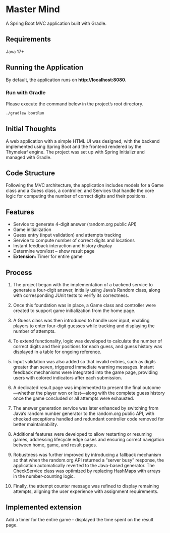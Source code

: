 # Master Mind
A Spring Boot MVC application built with Gradle.

## Requirements
Java 17+

## Running the Application
By default, the application runs on **http://localhost:8080**.

### Run with Gradle
Please execute the command below in the project’s root directory.
```bash
./gradlew bootRun
```

## Initial Thoughts
A web application with a simple HTML UI was designed, with the backend implemented using Spring Boot and the frontend rendered by the Thymeleaf engine. The project was set up with Spring Initializr and managed with Gradle. 


## Code Structure
Following the MVC architecture, the application includes models for a Game class and a Guess class, a controller, and Services that handle the core logic for computing the number of correct digits and their positions.

## Features
- Service to generate 4-digit answer (random.org public API)
- Game initialization
- Guess entry (input validation) and attempts tracking
- Service to compute number of correct digits and locations
- Instant feedback interaction and history display
- Determine won/lost – show result page
- **Extension:** Timer for entire game

## Process
1. The project began with the implementation of a backend service to generate a four-digit answer, initially using Java’s Random class, along with corresponding JUnit tests to verify its correctness. 

2. Once this foundation was in place, a Game class and controller were created to support game initialization from the home page. 

3. A Guess class was then introduced to handle user input, enabling players to enter four-digit guesses while tracking and displaying the number of attempts. 

4. To extend functionality, logic was developed to calculate the number of correct digits and their positions for each guess, and guess history was displayed in a table for ongoing reference. 

5. Input validation was also added so that invalid entries, such as digits greater than seven, triggered immediate warning messages. Instant feedback mechanisms were integrated into the game page, providing users with colored indicators after each submission. 

6. A dedicated result page was implemented to present the final outcome—whether the player won or lost—along with the complete guess history once the game concluded or all attempts were exhausted. 

7. The answer generation service was later enhanced by switching from Java’s random number generator to the random.org public API, with checked exceptions handled and redundant controller code removed for better maintainability. 

8. Additional features were developed to allow restarting or resuming games, addressing lifecycle edge cases and ensuring correct navigation between home, game, and result pages. 

9. Robustness was further improved by introducing a fallback mechanism so that when the random.org API returned a “server busy” response, the application automatically reverted to the Java-based generator. The CheckService class was optimized by replacing HashMaps with arrays in the number-counting logic. 

10. Finally, the attempt counter message was refined to display remaining attempts, aligning the user experience with assignment requirements.

## Implemented extension
Add a timer for the entire game - displayed the time spent on the result page.
